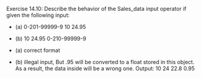 Exercise 14.10: Describe the behavior of the Sales_data input operator if
given the following input:
 
* (a) 0-201-99999-9 10 24.95
* (b) 10 24.95 0-210-99999-9


* (a) correct format
* (b) illegal input, But .95 will be converted to a float stored in this
  object. As a result, the data inside will be a wrong one. Output: 10 24 22.8
  0.95
